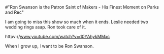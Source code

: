 #"Ron Swanson is the Patron Saint of Makers - His Finest Moment on Parks and Rec"

I am going to miss this show so much when it ends. Leslie needed two wedding rings asap. Ron took care of it.

httpv://www.youtube.com/watch?v=d0YAhykMMxc

When I grow up, I want to be Ron Swanson.
